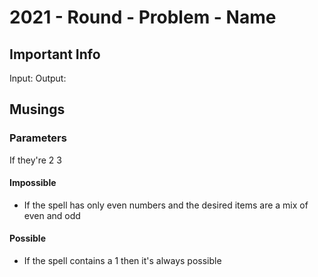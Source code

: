 # 2021 - Round - Problem - Name
## Important Info

Input: 
Output: 


## Musings

### Parameters
If they're 2 3

#### Impossible
- If the spell has only even numbers and the desired items are a mix of even and odd

#### Possible
- If the spell contains a 1 then it's always possible